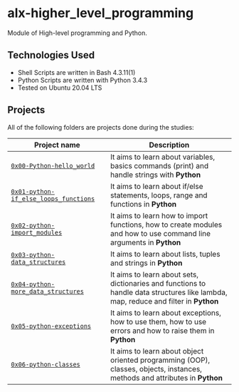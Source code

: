 # alx-higher_level_programming

Module of High-level programming and Python.

## Technologies Used

* Shell Scripts are written in Bash 4.3.11(1)
* Python Scripts are written with Python 3.4.3
* Tested on Ubuntu 20.04 LTS

## Projects

All of the following folders are projects done during the studies:

| Project name | Description |
| ------------ | ----------- |
| [`0x00-Python-hello_world`](https://github.com/Cyborg1999/alx-higher_level_programming/tree/main/0x00-python-hello_world) | It aims to learn about variables, basics commands (print) and handle strings with **Python** |
| [`0x01-python-if_else_loops_functions`](https://github.com/Cyborg1999/alx-higher_level_programming/tree/main/0x01-python-if_else_loops_functions) | It aims to learn about if/else statements, loops, range and functions in **Python** |
| [`0x02-python-import_modules`](https://github.com/Cyborg1999/alx-higher_level_programming/tree/main/0x02-python-import_modules) | It aims to learn how to import functions, how to create modules and how to use command line arguments in **Python** |
| [`0x03-python-data_structures`](https://github.com/Cyborg1999/alx-higher_level_programming/tree/main/0x03-python-data_structures) | It aims to learn about lists, tuples and strings in **Python** |
| [`0x04-python-more_data_structures`](https://github.com/Cyborg1999/alx-higher_level_programming/tree/main/0x04-python-more_data_structuress) | It aims to learn about sets, dictionaries and functions to handle data structures like lambda, map, reduce and filter in **Python** |
| [`0x05-python-exceptions`](https://github.com/Cyborg1999/alx-higher_level_programming/tree/main/0x05-python-exceptions)| It aims to learn about exceptions, how to use them, how to use errors and how to raise them in **Python** |
| [`0x06-python-classes`](https://github.com/Cyborg1999/alx-higher_level_programming/tree/main/0x06-python-classes)| It aims to learn about object oriented programming (OOP), classes, objects, instances, methods and attributes in **Python**  |
